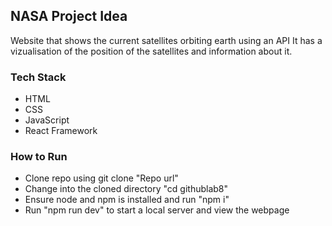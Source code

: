 ## NASA Project Idea

Website that shows the current satellites orbiting earth using an API
It has a vizualisation of the position of the satellites and information about it.

### Tech Stack

- HTML
- CSS
- JavaScript
- React Framework

### How to Run

- Clone repo using git clone "Repo url"
- Change into the cloned directory "cd githublab8"
- Ensure node and npm is installed and run "npm i"
- Run "npm run dev" to start a local server and view the webpage
